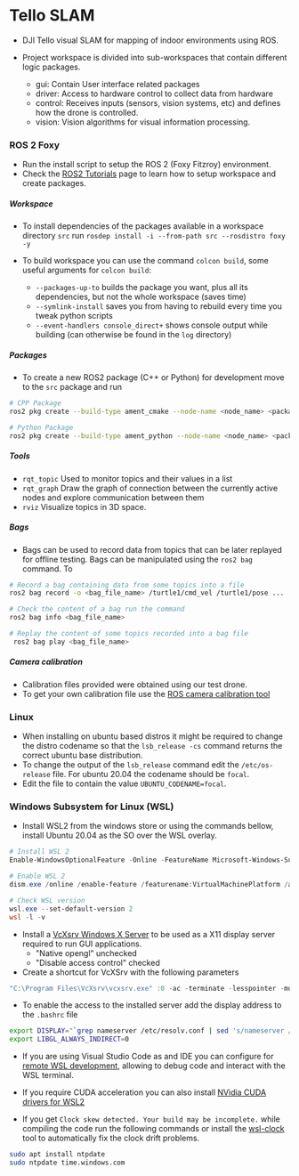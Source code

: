 # Tello SLAM

- DJI Tello visual SLAM for mapping of indoor environments using ROS.

- Project workspace is divided into sub-workspaces that contain different logic packages.
  - gui: Contain User interface related packages
  - driver: Access to hardware control to collect data from hardware
  - control: Receives inputs (sensors, vision systems, etc) and defines how the drone is controlled.
  - vision: Vision algorithms for visual information processing.



### ROS 2 Foxy

- Run the install script to setup the ROS 2 (Foxy Fitzroy) environment. 
- Check the [ROS2 Tutorials](https://index.ros.org/doc/ros2/Tutorials/) page to learn how to setup workspace and create packages.

##### Workspace

- To install dependencies of the packages available in a workspace directory `src` run `rosdep install -i --from-path src --rosdistro foxy -y`
- To build workspace you can use the command `colcon build`,  some useful arguments for `colcon build`:

  - `--packages-up-to` builds the package you want, plus all its dependencies, but not the whole workspace (saves time)
  - `--symlink-install` saves you from having to rebuild every time you tweak python scripts
  - `--event-handlers console_direct+` shows console output while building (can otherwise be found in the `log` directory)

##### Packages

- To create a new ROS2 package (C++ or Python) for development move to the `src` package and run

```bash
# CPP Package
ros2 pkg create --build-type ament_cmake --node-name <node_name> <package_name>

# Python Package
ros2 pkg create --build-type ament_python --node-name <node_name> <package_name>
```

##### Tools

- `rqt_topic` Used to monitor topics and their values in a list
- `rqt_graph` Draw the graph of connection between the currently active nodes and explore communication between them
- `rviz` Visualize topics in 3D space.

##### Bags

- Bags can be used to record data from topics that can be later replayed for offline testing. Bags can be manipulated using the `ros2 bag` command. To 

```bash
# Record a bag containing data from some topics into a file
ros2 bag record -o <bag_file_name> /turtle1/cmd_vel /turtle1/pose ...

# Check the content of a bag run the command
ros2 bag info <bag_file_name>

# Replay the content of some topics recorded into a bag file
 ros2 bag play <bag_file_name>
```

##### Camera calibration

- Calibration files provided were obtained using our test drone.
- To get your own calibration file use the [ROS camera calibration tool]()



### Linux 

- When installing on ubuntu based distros it might be required to change the distro codename so that the `lsb_release -cs` command returns the correct ubuntu base distribution.
- To change the output of the `lsb_release` command edit the `/etc/os-release` file. For ubuntu 20.04 the codename should be `focal`.
- Edit the file to contain the value `UBUNTU_CODENAME=focal`.



### Windows Subsystem for Linux (WSL)

- Install WSL2 from the windows store or using the commands bellow, install Ubuntu 20.04 as the SO over the WSL overlay.

```powershell
# Install WSL 2
Enable-WindowsOptionalFeature -Online -FeatureName Microsoft-Windows-Subsystem-Linux

# Enable WSL 2
dism.exe /online /enable-feature /featurename:VirtualMachinePlatform /all /norestart

# Check WSL version
wsl.exe --set-default-version 2
wsl -l -v
```

- Install a [VcXsrv Windows X Server](https://sourceforge.net/projects/vcxsrv/) to be used as a X11 display server required to run GUI applications.
  - "Native opengl" unchecked
  - "Disable access control" checked
- Create a shortcut for VcXSrv with the following parameters

```powershell
"C:\Program Files\VcXsrv\vcxsrv.exe" :0 -ac -terminate -lesspointer -multiwindow -clipboard -wgl -dpi auto
```

- To enable the access to the installed server add the display address to the `.bashrc` file

```bash
export DISPLAY="`grep nameserver /etc/resolv.conf | sed 's/nameserver //'`:0"
export LIBGL_ALWAYS_INDIRECT=0
```

- If you are using Visual Studio Code as and IDE you can configure for [remote WSL development](https://code.visualstudio.com/docs/cpp/config-wsl), allowing to debug code and interact with the WSL terminal.
- If you require CUDA acceleration you can also install [NVidia CUDA drivers for WSL2](https://developer.nvidia.com/blog/announcing-cuda-on-windows-subsystem-for-linux-2/)

- If you get `Clock skew detected. Your build may be incomplete.` while compiling the code run the following commands or install the [wsl-clock](https://github.com/stuartleeks/wsl-clock) tool to automatically fix the clock drift problems.

```bash
sudo apt install ntpdate
sudo ntpdate time.windows.com
```

